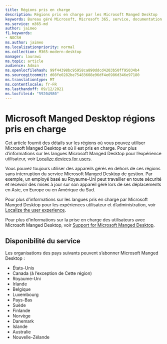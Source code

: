 ```yaml
---
title: Régions pris en charge
description: Régions pris en charge par les Microsoft Manged Desktop
keywords: Bureau géré Microsoft, Microsoft 365, service, documentation
ms.service: m365-md
author: jaimeo
f1.keywords:
- NOCSH
ms.author: jaimeo
ms.localizationpriority: normal
ms.collection: M365-modern-desktop
manager: laurawi
ms.topic: article
audience: Admin
ms.openlocfilehash: 99f44398bc95958ca890ddcd4203b50ff95034b4
ms.sourcegitcommit: d08fe0282be75483608e96df4e6986d346e97180
ms.translationtype: MT
ms.contentlocale: fr-FR
ms.lasthandoff: 09/12/2021
ms.locfileid: "59204980"
---
```

# <a name="microsoft-managed-desktop-supported-regions"></a>Microsoft Manged Desktop régions pris en charge

Cet article fournit des détails sur les régions où vous pouvez utiliser Microsoft Manged Desktop et où il est pris en charge. Pour plus d’informations sur les langues Microsoft Manged Desktop pour l’expérience utilisateur, voir [Localize devices for users](../get-started/localization.md).

Vous pouvez toujours utiliser des appareils gérés en dehors de ces régions sans interruption du service Microsoft Manged Desktop de gestion. Par exemple, un employé basé au Royaume-Uni peut travailler en toute sécurité et recevoir des mises à jour sur son appareil géré lors de ses déplacements en Asie, en Europe ou en Amérique du Sud.

Pour plus d’informations sur les langues pris en charge par Microsoft Manged Desktop pour les expériences utilisateur et d’administration, voir [Localize the user experience](../get-started/localization.md).

Pour plus d’informations sur la prise en charge des utilisateurs avec Microsoft Manged Desktop, voir [Support for Microsoft Manged Desktop](support.md).

## <a name="availability-of-the-service"></a>Disponibilité du service

Les organisations des pays suivants peuvent s’abonner Microsoft Manged Desktop :

- États-Unis
- Canada (à l’exception de Cette région)
- Royaume-Uni
- Irlande
- Belgique
- Luxembourg
- Pays-Bas
- Suède
- Finlande
- Norvège
- Danemark
- Islande
- Australie
- Nouvelle-Zélande

